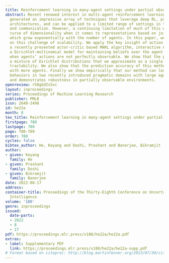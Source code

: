 ```yaml
---
title: Reinforcement learning in many-agent settings under partial observability
abstract: Recent renewed interest in multi-agent reinforcement learning (MARL) has
  generated an impressive array of techniques that leverage deep RL, primarily actor-critic
  architectures, and can be applied to a limited range of settings in terms of observability
  and communication. However, a continuing limitation of much of this work is the
  curse of dimensionality when it comes to representations based on joint actions,
  which grow exponentially with the number of agents. In this paper, we squarely focus
  on this challenge of scalability. We apply the key insight of action anonymity to
  a recently presented actor-critic based MARL algorithm, interactive A2C. We introduce
  a Dirichlet-multinomial model for maintaining beliefs over the agent population
  when agents’ actions are not perfectly observable. We show that the posterior is
  a mixture of Dirichlet distributions that we approximate as a single component for
  tractability. We also show that the prediction accuracy of this method increases
  with more agents. Finally we show empirically that our method can learn optimal
  behaviors in two recently introduced pragmatic domains with large agent population,
  and demonstrates robustness in partially observable environments.
openreview: r58gGdIs5xc
layout: inproceedings
series: Proceedings of Machine Learning Research
publisher: PMLR
issn: 2640-3498
id: he22a
month: 0
tex_title: Reinforcement learning in many-agent settings under partial observability
firstpage: 780
lastpage: 789
page: 780-789
order: 780
cycles: false
bibtex_author: He, Keyang and Doshi, Prashant and Banerjee, Bikramjit
author:
- given: Keyang
  family: He
- given: Prashant
  family: Doshi
- given: Bikramjit
  family: Banerjee
date: 2022-08-17
address:
container-title: Proceedings of the Thirty-Eighth Conference on Uncertainty in Artificial
  Intelligence
volume: '180'
genre: inproceedings
issued:
  date-parts:
  - 2022
  - 8
  - 17
pdf: https://proceedings.mlr.press/v180/he22a/he22a.pdf
extras:
- label: Supplementary PDF
  link: https://proceedings.mlr.press/v180/he22a/he22a-supp.pdf
# Format based on citeproc: http://blog.martinfenner.org/2013/07/30/citeproc-yaml-for-bibliographies/
---
```

